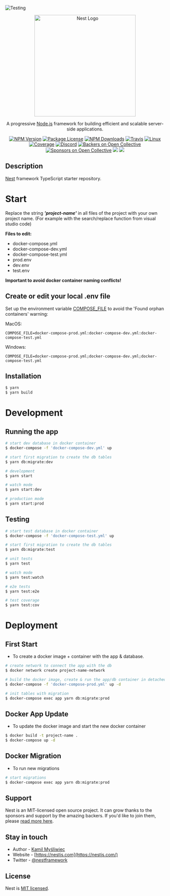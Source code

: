 ![Testing](https://github.com/MSWagner/nestjs-starter/workflows/Testing/badge.svg)

<p align="center">
  <a href="http://nestjs.com/" target="blank"><img src="https://nestjs.com/img/logo_text.svg" width="320" alt="Nest Logo" /></a>
</p>

[travis-image]: https://api.travis-ci.org/nestjs/nest.svg?branch=master
[travis-url]: https://travis-ci.org/nestjs/nest
[linux-image]: https://img.shields.io/travis/nestjs/nest/master.svg?label=linux
[linux-url]: https://travis-ci.org/nestjs/nest

  <p align="center">A progressive <a href="http://nodejs.org" target="blank">Node.js</a> framework for building efficient and scalable server-side applications.</p>
    <p align="center">
<a href="https://www.npmjs.com/~nestjscore"><img src="https://img.shields.io/npm/v/@nestjs/core.svg" alt="NPM Version" /></a>
<a href="https://www.npmjs.com/~nestjscore"><img src="https://img.shields.io/npm/l/@nestjs/core.svg" alt="Package License" /></a>
<a href="https://www.npmjs.com/~nestjscore"><img src="https://img.shields.io/npm/dm/@nestjs/core.svg" alt="NPM Downloads" /></a>
<a href="https://travis-ci.org/nestjs/nest"><img src="https://api.travis-ci.org/nestjs/nest.svg?branch=master" alt="Travis" /></a>
<a href="https://travis-ci.org/nestjs/nest"><img src="https://img.shields.io/travis/nestjs/nest/master.svg?label=linux" alt="Linux" /></a>
<a href="https://coveralls.io/github/nestjs/nest?branch=master"><img src="https://coveralls.io/repos/github/nestjs/nest/badge.svg?branch=master#5" alt="Coverage" /></a>
<a href="https://discord.gg/G7Qnnhy" target="_blank"><img src="https://img.shields.io/badge/discord-online-brightgreen.svg" alt="Discord"/></a>
<a href="https://opencollective.com/nest#backer"><img src="https://opencollective.com/nest/backers/badge.svg" alt="Backers on Open Collective" /></a>
<a href="https://opencollective.com/nest#sponsor"><img src="https://opencollective.com/nest/sponsors/badge.svg" alt="Sponsors on Open Collective" /></a>
  <a href="https://paypal.me/kamilmysliwiec"><img src="https://img.shields.io/badge/Donate-PayPal-dc3d53.svg"/></a>
  <a href="https://twitter.com/nestframework"><img src="https://img.shields.io/twitter/follow/nestframework.svg?style=social&label=Follow"></a>
</p>
  <!--[![Backers on Open Collective](https://opencollective.com/nest/backers/badge.svg)](https://opencollective.com/nest#backer)
  [![Sponsors on Open Collective](https://opencollective.com/nest/sponsors/badge.svg)](https://opencollective.com/nest#sponsor)-->

## Description

[Nest](https://github.com/nestjs/nest) framework TypeScript starter repository.

# Start

Replace the string <b><i>'project-name'</i></b> in all files of the project with your own project name.
(For example with the search/replace function from visual studio code)

<b>Files to edit:</b>

-   docker-compose.yml
-   docker-compose-dev.yml
-   docker-compose-test.yml
-   prod.env
-   dev.env
-   test.env

<b>Important to avoid docker container naming conflicts!</b>

## Create or edit your local .env file

Set up the environment variable [COMPOSE_FILE](https://docs.docker.com/compose/reference/envvars/#compose_file) to avoid the 'Found orphan containers' warning:

MacOS:

```
COMPOSE_FILE=docker-compose-prod.yml:docker-compose-dev.yml:docker-compose-test.yml
```

Windows:

```
COMPOSE_FILE=docker-compose-prod.yml;docker-compose-dev.yml;docker-compose-test.yml
```

## Installation

```bash
$ yarn
$ yarn build
```

# Development

## Running the app

```bash
# start dev database in docker container
$ docker-compose -f 'docker-compose-dev.yml' up

# start first migration to create the db tables
$ yarn db:migrate:dev

# development
$ yarn start

# watch mode
$ yarn start:dev

# production mode
$ yarn start:prod
```

## Testing

```bash
# start test database in docker container
$ docker-compose -f 'docker-compose-test.yml' up

# start first migration to create the db tables
$ yarn db:migrate:test

# unit tests
$ yarn test

# watch mode
$ yarn test:watch

# e2e tests
$ yarn test:e2e

# test coverage
$ yarn test:cov
```

# Deployment

## First Start

-   To create a docker image + container with the app & database.

```bash
# create network to connect the app with the db
$ docker network create project-name-network

# build the docker image, create & run the app/db container in detached mode (background)
$ docker-compose -f 'docker-compose-prod.yml' up -d

# init tables with migration
$ docker-compose exec app yarn db:migrate:prod
```

## Docker App Update

-   To update the docker image and start the new docker container

```bash
$ docker build -t project-name .
$ docker-compose up -d
```

## Docker Migration

-   To run new migrations

```bash
# start migrations
$ docker-compose exec app yarn db:migrate:prod
```

## Support

Nest is an MIT-licensed open source project. It can grow thanks to the sponsors and support by the amazing backers. If you'd like to join them, please [read more here](https://docs.nestjs.com/support).

## Stay in touch

-   Author - [Kamil Myśliwiec](https://twitter.com/kammysliwiec)
-   Website - [https://nestjs.com](https://nestjs.com/)
-   Twitter - [@nestframework](https://twitter.com/nestframework)

## License

Nest is [MIT licensed](https://github.com/nestjs/nest/blob/master/LICENSE).
